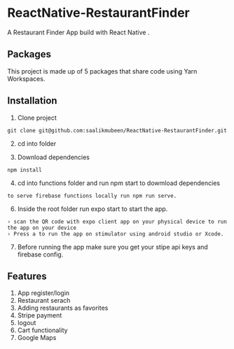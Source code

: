 # ReactNative-RestaurantFinder
A Restaurant Finder App build with React Native .

## Packages

This project is made up of 5 packages that share code using Yarn Workspaces.

## Installation

1. Clone project

```
git clone git@github.com:saalikmubeen/ReactNative-RestaurantFinder.git
```

2. cd into folder

3. Download dependencies

```
npm install
```

4. cd into functions folder and run npm start to dowmload dependencies

```
to serve firebase functions locally run npm run serve.
```
6. Inside the root folder run expo start to start the app.

```
› scan the QR code with expo client app on your physical device to run the app on your device
› Press a to run the app on stimulator using android studio or Xcode.
```

 7. Before running the app make sure you get your stipe api keys and firebase config.
 

## Features

1. App register/login
2. Restaurant serach
4. Adding restaurants as favorites
5. Stripe payment
7. logout
8. Cart functionality
9. Google Maps
